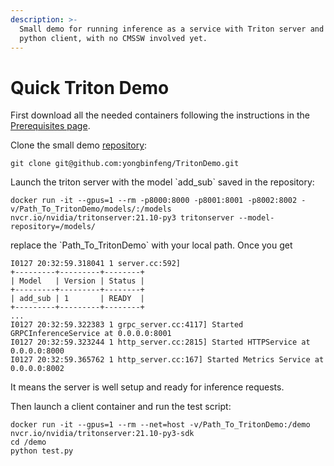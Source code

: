 ```yaml
---
description: >-
  Small demo for running inference as a service with Triton server and the
  python client, with no CMSSW involved yet.
---
```


# Quick Triton Demo

First download all the needed containers following the instructions in the [Prerequisites page](prerequisites.md).

Clone the small demo [repository](https://github.com/yongbinfeng/TritonDemo):

```
git clone git@github.com:yongbinfeng/TritonDemo.git
```

Launch the triton server with the model \`add\_sub\` saved in the repository:

```
docker run -it --gpus=1 --rm -p8000:8000 -p8001:8001 -p8002:8002 -v/Path_To_TritonDemo/models/:/models nvcr.io/nvidia/tritonserver:21.10-py3 tritonserver --model-repository=/models/
```

replace the \`Path\_To\_TritonDemo\` with your local path. Once you get

```
I0127 20:32:59.318041 1 server.cc:592] 
+---------+---------+--------+
| Model   | Version | Status |
+---------+---------+--------+
| add_sub | 1       | READY  |
+---------+---------+--------+
...
I0127 20:32:59.322383 1 grpc_server.cc:4117] Started GRPCInferenceService at 0.0.0.0:8001
I0127 20:32:59.323244 1 http_server.cc:2815] Started HTTPService at 0.0.0.0:8000
I0127 20:32:59.365762 1 http_server.cc:167] Started Metrics Service at 0.0.0.0:8002
```

It means the server is well setup and ready for inference requests.

Then launch a client container and run the test script:

```
docker run -it --gpus=1 --rm --net=host -v/Path_To_TritonDemo:/demo nvcr.io/nvidia/tritonserver:21.10-py3-sdk
cd /demo
python test.py
```
